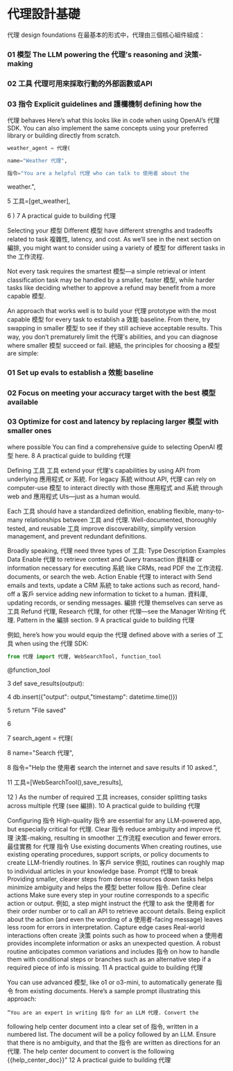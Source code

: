 # 代理設計基礎

代理 design
foundations
在最基本的形式中，代理由三個核心組件組成：
### 01 模型 The LLM powering the 代理’s reasoning and 決策-making
### 02 工具 代理可用來採取行動的外部函數或API
### 03 指令 Explicit guidelines and 護欄機制 defining how the
代理 behaves
Here’s what this looks like in code when using OpenAI’s 代理 SDK. You can also implement the
same concepts using your preferred library or building directly from scratch.
```python
weather_agent = 代理(

name="Weather 代理",

指令="You are a helpful 代理 who can talk to 使用者 about the
```
weather.",

5
工具=[get_weather],

6 )
7 A practical guide to building 代理

Selecting your 模型
Different 模型 have different strengths and tradeoffs related to task 複雜性, latency, and
cost. As we’ll see in the next section on 編排, you might want to consider using a variety
of 模型 for different tasks in the 工作流程.

Not every task requires the smartest 模型—a simple retrieval or intent classification task may be
handled by a smaller, faster 模型, while harder tasks like deciding whether to approve a refund
may benefit from a more capable 模型.

An approach that works well is to build your 代理 prototype with the most capable 模型 for
every task to establish a 效能 baseline. From there, try swapping in smaller 模型 to see
if they still achieve acceptable results. This way, you don’t prematurely limit the 代理’s abilities,
and you can diagnose where smaller 模型 succeed or fail.
總結, the principles for choosing a 模型 are simple:
### 01 Set up evals to establish a 效能 baseline
### 02 Focus on meeting your accuracy target with the best 模型 available
### 03 Optimize for cost and latency by replacing larger 模型 with smaller ones
where possible
You can find a comprehensive guide to selecting OpenAI 模型 here.
8 A practical guide to building 代理

Defining 工具
工具 extend your 代理’s capabilities by using API from underlying 應用程式 or 系統. For
legacy 系統 without API, 代理 can rely on computer-use 模型 to interact directly with
those 應用程式 and 系統 through web and 應用程式 UIs—just as a human would.

Each 工具 should have a standardized definition, enabling flexible, many-to-many relationships
between 工具 and 代理. Well-documented, thoroughly tested, and reusable 工具 improve
discoverability, simplify version management, and prevent redundant definitions.

Broadly speaking, 代理 need three types of 工具:
Type Description Examples
Data Enable 代理 to retrieve context and Query transaction 資料庫 or
information necessary for executing 系統 like CRMs, read PDF
the 工作流程. documents, or search the web.
Action Enable 代理 to interact with Send emails and texts, update a CRM
系統 to take actions such as record, hand-off a 客戶 service
adding new information to ticket to a human.
資料庫, updating records, or
sending messages.
編排 代理 themselves can serve as 工具 Refund 代理, Research 代理,
for other 代理—see the Manager Writing 代理.
Pattern in the 編排 section.
9 A practical guide to building 代理

例如, here’s how you would equip the 代理 defined above with a series of 工具 when using
the 代理 SDK:
```python
from 代理 import 代理, WebSearchTool, function_tool

```
@function_tool

3
def save_results(output):

4
db.insert({"output": output,"timestamp": datetime.time()})

5
return "File saved"


6

7
search_agent = 代理(

8
name="Search 代理",

8
指令="Help the 使用者 search the internet and save results if
10
asked.",

11
工具=[WebSearchTool(),save_results],

12 )
As the number of required 工具 increases, consider splitting tasks across multiple 代理
(see 編排).
10 A practical guide to building 代理

Configuring 指令
High-quality 指令 are essential for any LLM-powered app, but especially critical for 代理.
Clear 指令 reduce ambiguity and improve 代理 決策-making, resulting in smoother
工作流程 execution and fewer errors.
最佳實務 for 代理 指令
Use existing documents When creating routines, use existing operating procedures,
support scripts, or policy documents to create LLM-friendly
routines. In 客戶 service 例如, routines can roughly
map to individual articles in your knowledge base.
Prompt 代理 to break Providing smaller, clearer steps from dense resources
down tasks helps minimize ambiguity and helps the 模型 better
follow 指令.
Define clear actions Make sure every step in your routine corresponds to a specific
action or output. 例如, a step might instruct the 代理
to ask the 使用者 for their order number or to call an API to
retrieve account details. Being explicit about the action (and
even the wording of a 使用者-facing message) leaves less room
for errors in interpretation.
Capture edge cases Real-world interactions often create 決策 points such as
how to proceed when a 使用者 provides incomplete information
or asks an unexpected question. A robust routine anticipates
common variations and includes 指令 on how to handle
them with conditional steps or branches such as an alternative
step if a required piece of info is missing.
11 A practical guide to building 代理

You can use advanced 模型, like o1 or o3-mini, to automatically generate 指令 from
existing documents. Here’s a sample prompt illustrating this approach:
```unset
“You are an expert in writing 指令 for an LLM 代理. Convert the
```
following help center document into a clear set of 指令, written in
a numbered list. The document will be a policy followed by an LLM. Ensure
that there is no ambiguity, and that the 指令 are written as
directions for an 代理. The help center document to convert is the
following {{help_center_doc}}”
12 A practical guide to building 代理


